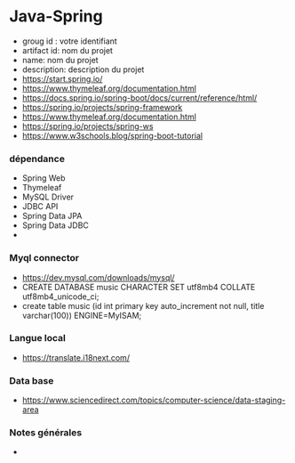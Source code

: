 # Java-Spring
* groug id : votre identifiant
* artifact id: nom du projet
* name: nom du projet
* description: description du projet
* https://start.spring.io/
* https://www.thymeleaf.org/documentation.html
* https://docs.spring.io/spring-boot/docs/current/reference/html/
* https://spring.io/projects/spring-framework
* https://www.thymeleaf.org/documentation.html
* https://spring.io/projects/spring-ws
* https://www.w3schools.blog/spring-boot-tutorial

### dépendance 
* Spring Web 
* Thymeleaf 
* MySQL Driver
* JDBC API
* Spring Data JPA
* Spring Data JDBC 
* 

### Myql connector
* https://dev.mysql.com/downloads/mysql/
* CREATE DATABASE music CHARACTER SET utf8mb4 COLLATE utf8mb4_unicode_ci;
* create table music (id int primary key auto_increment not null, title varchar(100)) ENGINE=MyISAM;


### Langue local
* https://translate.i18next.com/

### Data base
* https://www.sciencedirect.com/topics/computer-science/data-staging-area

### Notes générales
* 


